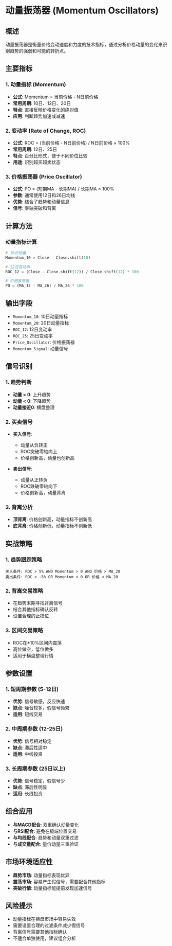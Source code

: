 # 动量振荡器 (Momentum Oscillators)

## 概述
动量振荡器是衡量价格变动速度和力度的技术指标，通过分析价格动量的变化来识别趋势的强弱和可能的转折点。

## 主要指标

### 1. 动量指标 (Momentum)
- **公式**: Momentum = 当前价格 - N日前价格
- **常用周期**: 10日、12日、20日
- **特点**: 直接反映价格变化的绝对值
- **应用**: 判断趋势加速或减速

### 2. 变动率 (Rate of Change, ROC)
- **公式**: ROC = (当前价格 - N日前价格) / N日前价格 × 100%
- **常用周期**: 12日、25日
- **特点**: 百分比形式，便于不同价位比较
- **用途**: 识别超买超卖状态

### 3. 价格振荡器 (Price Oscillator)
- **公式**: PO = (短期MA - 长期MA) / 长期MA × 100%
- **参数**: 通常使用12日和26日均线
- **优势**: 结合了趋势和动量信息
- **信号**: 零轴突破和背离

## 计算方法

### 动量指标计算
```python
# 10日动量
Momentum_10 = Close - Close.shift(10)

# 12日变动率
ROC_12 = (Close - Close.shift(12)) / Close.shift(12) * 100

# 价格振荡器
PO = (MA_12 - MA_26) / MA_26 * 100
```

## 输出字段
- `Momentum_10`: 10日动量指标
- `Momentum_20`: 20日动量指标
- `ROC_12`: 12日变动率
- `ROC_25`: 25日变动率
- `Price_Oscillator`: 价格振荡器
- `Momentum_Signal`: 动量信号

## 信号识别

### 1. 趋势判断
- **动量 > 0**: 上升趋势
- **动量 < 0**: 下降趋势
- **动量接近0**: 横盘整理

### 2. 买卖信号
- **买入信号**: 
  - 动量从负转正
  - ROC突破零轴向上
  - 价格创新高，动量也创新高
  
- **卖出信号**:
  - 动量从正转负
  - ROC跌破零轴向下
  - 价格创新高，动量背离

### 3. 背离分析
- **顶背离**: 价格创新高，动量指标不创新高
- **底背离**: 价格创新低，动量指标不创新低

## 实战策略

### 1. 趋势跟踪策略
```
买入条件: ROC > 5% AND Momentum > 0 AND 价格 > MA_20
卖出条件: ROC < -5% OR Momentum < 0 OR 价格 < MA_20
```

### 2. 背离交易策略
- 在趋势末期寻找背离信号
- 结合其他指标确认反转
- 设置合理的止损位

### 3. 区间交易策略
- ROC在±10%区间内震荡
- 高位做空，低位做多
- 适用于横盘整理行情

## 参数设置

### 1. 短周期参数 (5-12日)
- **优势**: 信号敏感，反应快速
- **缺点**: 噪音较多，假信号频繁
- **适用**: 短线交易

### 2. 中周期参数 (12-25日)
- **优势**: 信号相对稳定
- **缺点**: 滞后性适中
- **适用**: 中线投资

### 3. 长周期参数 (25日以上)
- **优势**: 信号稳定，假信号少
- **缺点**: 滞后性明显
- **适用**: 长线投资

## 组合应用
- **与MACD配合**: 双重确认动量变化
- **与RSI配合**: 避免在极端位置交易
- **与均线配合**: 趋势和动量双重过滤
- **与成交量配合**: 量价动量三重验证

## 市场环境适应性
- **趋势市场**: 动量指标表现优异
- **震荡市场**: 容易产生假信号，需要配合其他指标
- **突破行情**: 动量指标能提前发现加速信号

## 风险提示
- 动量指标在横盘市场中容易失效
- 需要设置合理的过滤条件减少假信号
- 背离信号需要其他指标确认
- 不适合单独使用，建议组合分析 